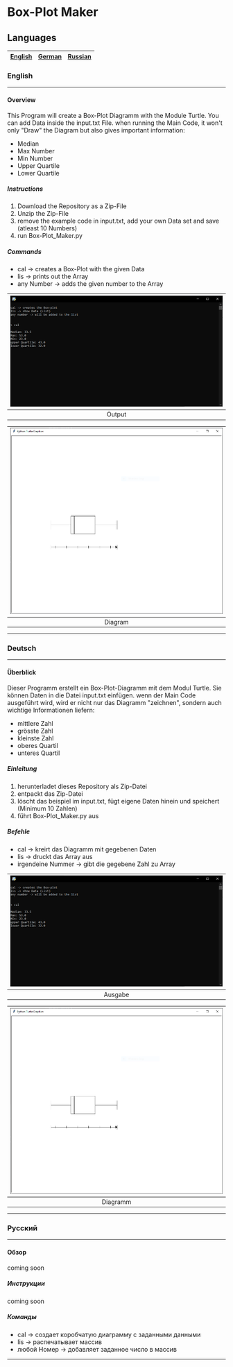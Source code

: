 # Box-Plot Maker

## Languages

|[English](#English)|[German](#Deutsch)|[Russian](#Русский)|
|:--:|:--:|:--:|

### **English**

---

#### **Overview**

This Program will create a Box-Plot Diagramm with the Module Turtle.
You can add Data inside the input.txt File.
when running the Main Code, it won't only "Draw" the Diagram but also gives important information:  

* Median
* Max Number
* Min Number
* Upper Quartile
* Lower Quartile

##### **Instructions**

1. Download the Repository as a Zip-File
2. Unzip the Zip-File
3. remove the example code in input.txt, add your own Data set and save (atleast 10 Numbers)
4. run Box-Plot_Maker.py

##### **Commands**

* cal -> creates a Box-Plot with the given Data
* lis -> prints out the Array
* any Number -> adds the given number to the Array

|![Terminal](Pictures/terminal.png)|
|:--:|
|Output|

|![Diagram](Pictures/window.png)|
|:--:|
|Diagram|

---

### **Deutsch**

---

#### **Überblick**

Dieser Programm erstellt ein Box-Plot-Diagramm mit dem Modul Turtle.
Sie können Daten in die Datei input.txt einfügen.
wenn der Main Code ausgeführt wird, wird er nicht nur das Diagramm "zeichnen", sondern auch wichtige Informationen liefern:

* mittlere Zahl
* grösste Zahl
* kleinste Zahl
* oberes Quartil
* unteres Quartil

##### **Einleitung**

1. herunterladet dieses Repository als Zip-Datei
2. entpackt das Zip-Datei
3. löscht das beispiel im input.txt, fügt eigene Daten hinein und speichert (Minimum 10 Zahlen)
4. führt Box-Plot_Maker.py aus

##### **Befehle**

* cal -> kreirt das Diagramm mit gegebenen Daten
* lis -> druckt das Array aus
* irgendeine Nummer -> gibt die gegebene Zahl zu Array

|![Terminal](Pictures/terminal.png)|
|:--:|
|Ausgabe|

|![Diagram](Pictures/window.png)|
|:--:|
|Diagramm|

---

### **Русский**

---

#### **Обзор**

coming soon

##### **Инструкции**

coming soon

##### **Команды**

* cal -> создает коробчатую диаграмму с заданными данными
* lis -> распечатывает массив
* любой Номер -> добавляет заданное число в массив

---
